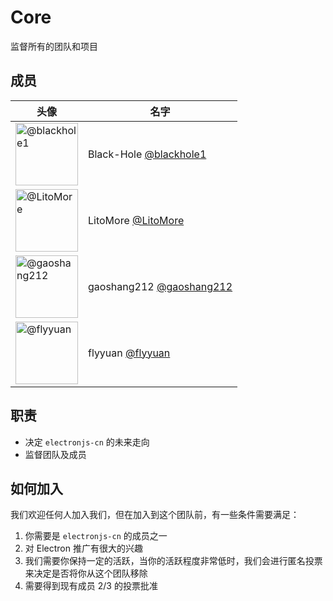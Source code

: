 # Core

监督所有的团队和项目

## 成员

<!-- prettier-ignore -->
| 头像 | 名字 |
| --- | --- |
| <img src="https://github.com/blackhole1.png" width=100 alt="@blackhole1"> | Black-Hole [@blackhole1](https://github.com/blackhole1) |
| <img src="https://github.com/LitoMore.png" width=100 alt="@LitoMore"> | LitoMore [@LitoMore](https://github.com/LitoMore) |
| <img src="https://github.com/gaoshang212.png" width=100 alt="@gaoshang212"> | gaoshang212 [@gaoshang212](https://github.com/gaoshang212) |
| <img src="https://github.com/flyyuan.png" width=100  alt="@flyyuan"> | flyyuan [@flyyuan](https://github.com/flyyuan) |

## 职责

- 决定 `electronjs-cn` 的未来走向
- 监督团队及成员

## 如何加入

我们欢迎任何人加入我们，但在加入到这个团队前，有一些条件需要满足：

1. 你需要是 `electronjs-cn` 的成员之一
2. 对 Electron 推广有很大的兴趣
3. 我们需要你保持一定的活跃，当你的活跃程度非常低时，我们会进行匿名投票来决定是否将你从这个团队移除
4. 需要得到现有成员 2/3 的投票批准
